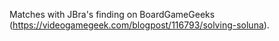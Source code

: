 Matches with JBra's finding on BoardGameGeeks (https://videogamegeek.com/blogpost/116793/solving-soluna).